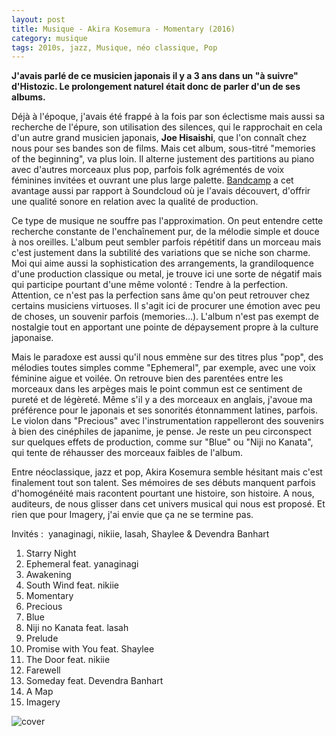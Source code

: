 ```yaml
---
layout: post
title: Musique - Akira Kosemura - Momentary (2016)
category: musique
tags: 2010s, jazz, Musique, néo classique, Pop
---
```

**J'avais parlé de ce musicien japonais il y a 3 ans dans un "à suivre" d'Histozic. Le prolongement naturel était donc de parler d'un de ses albums.**

Déjà à l'époque, j'avais été frappé à la fois par son éclectisme mais aussi sa recherche de l'épure, son utilisation des silences, qui le rapprochait en cela d'un autre grand musicien japonais, **Joe Hisaishi**, que l'on connaît chez nous pour ses bandes son de films. Mais cet album, sous-titré "memories of the beginning", va plus loin. Il alterne justement des partitions au piano avec d'autres morceaux plus pop, parfois folk agrémentés de voix féminines invitées et ouvrant une plus large palette. <a href="https://akirakosemura.bandcamp.com/album/momentary-memories-of-the-beginning">Bandcamp</a> a cet avantage aussi par rapport à Soundcloud où je l'avais découvert, d'offrir une qualité sonore en relation avec la qualité de production.

Ce type de musique ne souffre pas l'approximation. On peut entendre cette recherche constante de l'enchaînement pur, de la mélodie simple et douce à nos oreilles. L'album peut sembler parfois répétitif dans un morceau mais c'est justement dans la subtilité des variations que se niche son charme. Moi qui aime aussi la sophistication des arrangements, la grandiloquence d'une production classique ou metal, je trouve ici une sorte de négatif mais qui participe pourtant d'une même volonté : Tendre à la perfection. Attention, ce n'est pas la perfection sans âme qu'on peut retrouver chez certains musiciens virtuoses. Il s'agit ici de procurer une émotion avec peu de choses, un souvenir parfois (memories...). L'album n'est pas exempt de nostalgie tout en apportant une pointe de dépaysement propre à la culture japonaise.

Mais le paradoxe est aussi qu'il nous emmène sur des titres plus "pop", des mélodies toutes simples comme "Ephemeral", par exemple, avec une voix féminine aigue et voilée. On retrouve bien des parentées entre les morceaux dans les arpèges mais le point commun est ce sentiment de pureté et de légèreté. Même s'il y a des morceaux en anglais, j'avoue ma préférence pour le japonais et ses sonorités étonnamment latines, parfois. Le violon dans "Precious" avec l'instrumentation rappelleront des souvenirs à bien des cinéphiles de japanime, je pense. Je reste un peu circonspect sur quelques effets de production, comme sur "Blue" ou "Niji no Kanata", qui tente de réhausser des morceaux faibles de l'album.

Entre néoclassique, jazz et pop, Akira Kosemura semble hésitant mais c'est finalement tout son talent. Ses mémoires de ses débuts manquent parfois d'homogénéité mais racontent pourtant une histoire, son histoire. A nous, auditeurs, de nous glisser dans cet univers musical qui nous est proposé. Et rien que pour Imagery, j'ai envie que ça ne se termine pas.

Invités :  yanaginagi, nikiie, lasah, Shaylee &amp; Devendra Banhart

1. Starry Night 
2. Ephemeral feat. yanaginagi 
3. Awakening 
4. South Wind feat. nikiie 
5. Momentary 
6. Precious 
7. Blue 
8. Niji no Kanata feat. lasah 
9. Prelude 
10. Promise with You feat. Shaylee 
11. The Door feat. nikiie 
12. Farewell 
13. Someday feat. Devendra Banhart 
14. A Map 
15. Imagery

![cover](https://filedn.eu/llqi9IBxlYouGRXYG2xlROb/img/2017/momentary.jpg)
